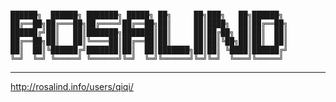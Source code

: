 ```

██████╗  ██████╗ ███████╗ █████╗ ██╗     ██╗███╗   ██╗██████╗ 
██╔══██╗██╔═══██╗██╔════╝██╔══██╗██║     ██║████╗  ██║██╔══██╗
██████╔╝██║   ██║███████╗███████║██║     ██║██╔██╗ ██║██║  ██║
██╔══██╗██║   ██║╚════██║██╔══██║██║     ██║██║╚██╗██║██║  ██║
██║  ██║╚██████╔╝███████║██║  ██║███████╗██║██║ ╚████║██████╔╝
╚═╝  ╚═╝ ╚═════╝ ╚══════╝╚═╝  ╚═╝╚══════╝╚═╝╚═╝  ╚═══╝╚═════╝ 

```                                                  
---
http://rosalind.info/users/qiqi/

